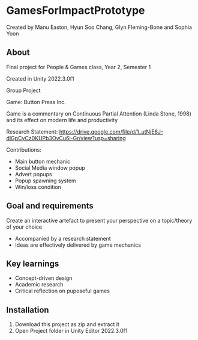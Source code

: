 # GamesForImpactPrototype
Created by Manu Easton, Hyun Soo Chang, Glyn Fleming-Bone and Sophia Yoon

<h2>About</h2>
Final project for People & Games class, Year 2, Semester 1

Created in Unity 2022.3.0f1

Group Project

Game: Button Press Inc.

Game is a commentary on Continuous Partial Attention (Linda Stone, 1998) and its effect on modern life and productivity

Research Statement: https://drive.google.com/file/d/1_utNjE6J-dIGpCyCz0KUPb3OvCu6i-Gr/view?usp=sharing

Contributions:
- Main button mechanic
- Social Media window popup
- Advert popups
- Popup spawning system
- Win/loss condition

<h2>Goal and requirements</h2>
Create an interactive artefact to present your perspective on a topic/theory of your choice

- Accompanied by a research statement
- Ideas are effectively delivered by game mechanics

<h2>Key learnings</h2>

- Concept-driven design
- Academic research
- Critical reflection on puposeful games

<h2>Installation</h2>

1. Download this project as zip and extract it
2. Open Project folder in Unity Editor 2022.3.0f1
